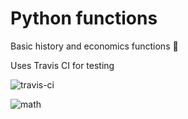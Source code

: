 # Python functions

Basic history and economics functions 🙂


Uses Travis CI for testing

![travis-ci](https://dwglogo.com/wp-content/uploads/2017/12/1200px-travis_ci_vector_logo.png)

![math](https://phialphatheta.org/wp-content/uploads/Nash-History-Journal.png)
